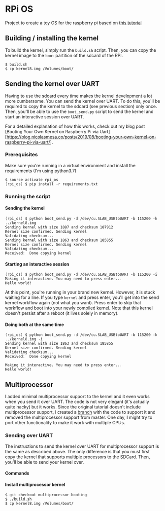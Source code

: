 # RPi OS

Project to create a toy OS for the raspberry pi based on [this tutorial](https://github.com/s-matyukevich/raspberry-pi-os)

## Building / installing the kernel

To build the kernel, simply run the `build.sh` script. Then, you can copy the kernel image to the `boot` partition of the
sdcard of the RPI.

```
$ build.sh
$ cp kernel8.img /Volumes/boot/
```

## Sending the kernel over UART

Having to use the sdcard every time makes the kernel development a lot more cumbersome. You can send the kernel over UART.
To do this, you'll be required to copy the kernel to the sdcard (see previous section) only once. Then, you'll be able to
use the `boot_send.py` script to send the kernel and start an interactive session over UART.

For a detailed explanation of how this works, check out my blog post
[Booting Your Own Kernel on Raspberry Pi via Uart][https://blog.nicolasmesa.co/posts/2019/08/booting-your-own-kernel-on-raspberry-pi-via-uart/].

### Prerequisites

Make sure you're running in a virtual environment and install the requirements (I'm using python3.7)

```
$ source activate rpi_os
(rpi_os) $ pip install -r requirements.txt
```

### Running the script

#### Sending the kernel

```
(rpi_os) $ python boot_send.py -d /dev/cu.SLAB_USBtoUART -b 115200 -k ../kernel8.img
Sending kernel with size 1887 and checksum 187912
Kernel size confirmed. Sending kernel
Validating checksum...
Sending kernel with size 1863 and checksum 185855
Kernel size confirmed. Sending kernel
Validating checksum...
Received:  Done copying kernel
```

#### Starting an interactive session

```
(rpi_os) $ python boot_send.py -d /dev/cu.SLAB_USBtoUART -b 115200 -i
Making it interactive. You may need to press enter...
Hello world!
```

At this point, you're running in your brand new kernel. However, it is stuck waiting for a line. If you type `kernel` and press
enter, you'll get into the send kernel workflow again (not what you want). Press enter to skip that workflow and boot into your
newly compiled kernel. Note that this kernel doesn't persist after a reboot (it lives solely in memory).

#### Doing both at the same time

```
(rpi_os) $ python boot_send.py -d /dev/cu.SLAB_USBtoUART -b 115200 -k ../kernel8.img -i
Sending kernel with size 1863 and checksum 185855
Kernel size confirmed. Sending kernel
Validating checksum...
Received:  Done copying kernel

Making it interactive. You may need to press enter...
Hello world!
```

## Multiprocessor

I added minimal multiprocessor support to the kernel and it even works when you send it over UART. The code is not very elegant
(it's actually quite hacky) but it works. Since the original tutorial doesn't include multiprocessor support, I created a
[branch](https://github.com/nicolasmesa/PiOS/tree/multiprocessor-booting) with the code to support it and removed the
multiprocessor support from master. One day, I might try to port other functionality to make it work with multiple CPUs.

### Sending over UART

The instructions to send the kernel over UART for multiprocessor support is the same as described above. The only difference is
that you must first copy the kernel that supports multiple processors to the SDCard. Then, you'll be able to send your kernel over.

#### Commands

#### Install multiprocessor kernel

```
$ git checkout multiprocessor-booting
$ ./build.sh
$ cp kernel8.img /Volumes/boot/
```
